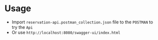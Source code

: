 # Usage
* Import `reservation-api.postman_collection.json` file to the `POSTMAN` to try the `Api`
* Or use `http://localhost:8080/swagger-ui/index.html`